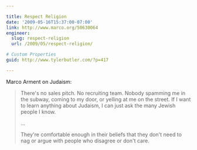 ```yaml
---

title: Respect Religion
date: '2009-05-16T15:37:00-07:00'
link: http://www.marco.org/50630064
engineer:
  slug: respect-religion
  url: /2009/05/respect-religion/

# Custom Properties
guid: http://www.tylerbutler.com/?p=417

---
```


Marco Arment on Judaism:

> There's no sales pitch. No recruiting team. Nobody spamming me in the
subway, coming to my door, or yelling at me on the street. If I want to learn
anything about Judaism, I can just ask the many Jewish people I know.
>
> ...
>
> They're comfortable enough in their beliefs that they don't need to nag or
argue with people who disagree or don't care.
